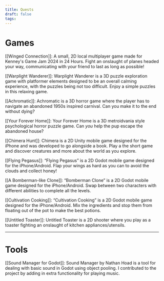 ```yaml
---
title: Quests
draft: false
tags:
---
```

# Games
[[Winged Connection]]: A small, 2D local multiplayer game made for Kenney's Game Jam 2024 in 24 Hours. Fight an onslaught of planes headed your way, communicating with your friend to last as long as possible!

[[Warplight Wanderer]]: Warplight Wanderer is a 3D puzzle exploration game with platformer elements designed to be an overall calming experience, with the puzzles being not too difficult. Enjoy a simple puzzles in this relaxing game.

[[Achromatic]]: Achromatic is a 3D horror game where the player has to navigate an abandoned 1950s inspired carnival. Can you make it to the end without dying?

[[Your Forever Home]]: Your Forever Home is a 3D metroidvania style psychological horror puzzle game. Can *you* help the pup escape the abandoned house?

[[Chimera Hunt]]: Chimera is a 2D Unity mobile game designed for the iPhone and was developed to go alongside a book. Play a the short game and discover creatures and more about the world as you explore.

[[Flying Pegasus]]: “Flying Pegasus” is a 2D Godot mobile game designed for the iPhone/Android. Flap your wings as hard as you can to avoid the clouds and collect honey!

[[A Bomberman-like Clone]]: “Bomberman Clone” is a 2D Godot mobile game designed for the iPhone/Android. Swap between two characters with different abilities to complete all the levels.

[[Cultivation Cooking]]: “Cultivation Cooking” is a 2D Godot mobile game designed for the iPhone/Android. Mix the ingredients and stop them from floating out of the pot to make the best potions.

[[Untitled Toaster]]: Untitled Toaster is a 2D shooter where you play as a toaster fighting an onslaught of kitchen appliances/utensils.

---
# Tools
[[Sound Manager for Godot]]: Sound Manager by Nathan Hoad is a tool for dealing with basic sound in Godot using object pooling. I contributed to the project by adding in extra functionality for playing music.